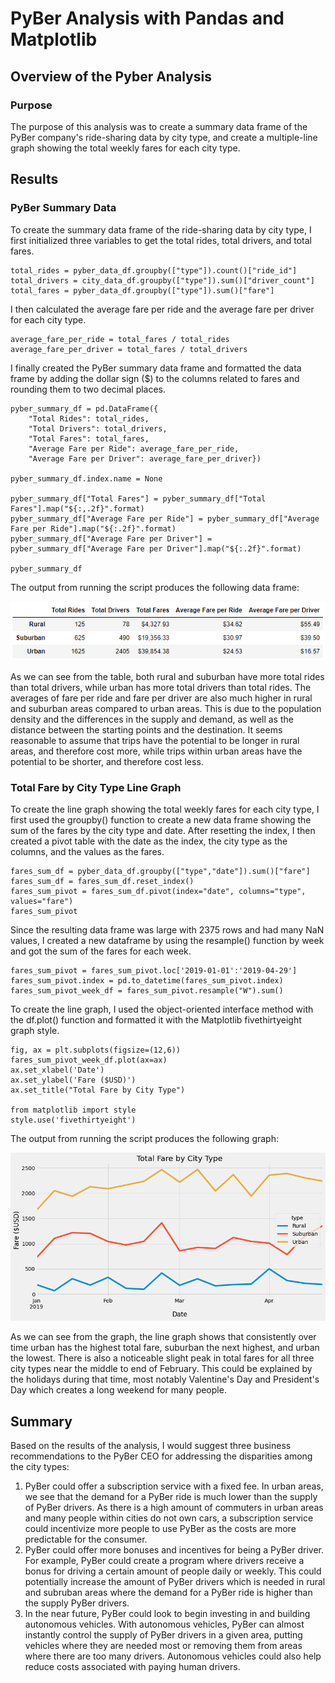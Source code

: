 # PyBer Analysis with Pandas and Matplotlib

## Overview of the Pyber Analysis

### Purpose
The purpose of this analysis was to create a summary data frame of the PyBer company's ride-sharing data by city type, and create a multiple-line graph showing the total weekly fares for each city type.

## Results

### PyBer Summary Data
To create the summary data frame of the ride-sharing data by city type, I first initialized three variables to get the total rides, total drivers, and total fares.

```
total_rides = pyber_data_df.groupby(["type"]).count()["ride_id"]
total_drivers = city_data_df.groupby(["type"]).sum()["driver_count"]
total_fares = pyber_data_df.groupby(["type"]).sum()["fare"]
```

I then calculated the average fare per ride and the average fare per driver for each city type.

```
average_fare_per_ride = total_fares / total_rides
average_fare_per_driver = total_fares / total_drivers
```

I finally created the PyBer summary data frame and formatted the data frame by adding the dollar sign ($) to the columns related to fares and rounding them to two decimal places.

```
pyber_summary_df = pd.DataFrame({
    "Total Rides": total_rides,
    "Total Drivers": total_drivers,
    "Total Fares": total_fares,
    "Average Fare per Ride": average_fare_per_ride,
    "Average Fare per Driver": average_fare_per_driver})

pyber_summary_df.index.name = None

pyber_summary_df["Total Fares"] = pyber_summary_df["Total Fares"].map("${:,.2f}".format)
pyber_summary_df["Average Fare per Ride"] = pyber_summary_df["Average Fare per Ride"].map("${:.2f}".format)
pyber_summary_df["Average Fare per Driver"] = pyber_summary_df["Average Fare per Driver"].map("${:.2f}".format)

pyber_summary_df
```

The output from running the script produces the following data frame:

![PyBer Summary](./Resources/pyber_summary_df.PNG)

As we can see from the table, both rural and suburban have more total rides than total drivers, while urban has more total drivers than total rides. The averages of fare per ride and fare per driver are also much higher in rural and suburban areas compared to urban areas. This is due to the population density and the differences in the supply and demand, as well as the distance between the starting points and the destination. It seems reasonable to assume that trips have the potential to be longer in rural areas, and therefore cost more, while trips within urban areas have the potential to be shorter, and therefore cost less.

### Total Fare by City Type Line Graph
To create the line graph showing the total weekly fares for each city type, I first used the groupby() function to create a new data frame showing the sum of the fares by the city type and date. After resetting the index, I then created a pivot table with the date as the index, the city type as the columns, and the values as the fares.

```
fares_sum_df = pyber_data_df.groupby(["type","date"]).sum()["fare"]
fares_sum_df = fares_sum_df.reset_index()
fares_sum_pivot = fares_sum_df.pivot(index="date", columns="type", values="fare")
fares_sum_pivot
```

Since the resulting data frame was large with 2375 rows and had many NaN values, I created a new dataframe by using the resample() function by week and got the sum of the fares for each week.

```
fares_sum_pivot = fares_sum_pivot.loc['2019-01-01':'2019-04-29']
fares_sum_pivot.index = pd.to_datetime(fares_sum_pivot.index)
fares_sum_pivot_week_df = fares_sum_pivot.resample("W").sum()
```

To create the line graph, I used the object-oriented interface method with the df.plot() function and formatted it with the Matplotlib fivethirtyeight graph style.

```
fig, ax = plt.subplots(figsize=(12,6))
fares_sum_pivot_week_df.plot(ax=ax)
ax.set_xlabel('Date')
ax.set_ylabel('Fare ($USD)')
ax.set_title("Total Fare by City Type")

from matplotlib import style
style.use('fivethirtyeight')
```

The output from running the script produces the following graph:

![Total Fare by City Type](./Resources/total_fare_by_type_graph.png)

As we can see from the graph, the line graph shows that consistently over time urban has the highest total fare, suburban the next highest, and urban the lowest. There is also a noticeable slight peak in total fares for all three city types near the middle to end of February. This could be explained by the holidays during that time, most notably Valentine's Day and President's Day which creates a long weekend for many people.

## Summary
Based on the results of the analysis, I would suggest three business recommendations to the PyBer CEO for addressing the disparities among the city types:

1. PyBer could offer a subscription service with a fixed fee. In urban areas, we see that the demand for a PyBer ride is much lower than the supply of PyBer drivers. As there is a high amount of commuters in urban areas and many people within cities do not own cars, a subscription service could incentivize more people to use PyBer as the costs are more predictable for the consumer.
2. PyBer could offer more bonuses and incentives for being a PyBer driver. For example, PyBer could create a program where drivers receive a bonus for driving a certain amount of people daily or weekly. This could potentially increase the amount of PyBer drivers which is needed in rural and subruban areas where the demand for a PyBer ride is higher than the supply PyBer drivers.
3. In the near future, PyBer could look to begin investing in and building autonomous vehicles. With autonomous vehicles, PyBer can almost instantly control the supply of PyBer drivers in a given area, putting vehicles where they are needed most or removing them from areas where there are too many drivers. Autonomous vehicles could also help reduce costs associated with paying human drivers.
